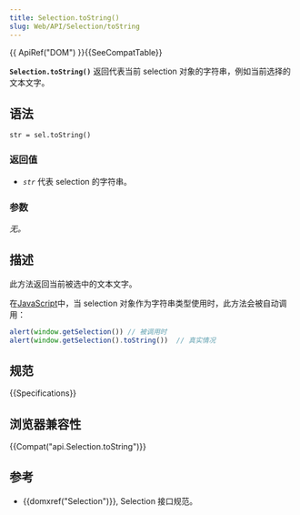 ```yaml
---
title: Selection.toString()
slug: Web/API/Selection/toString
---
```

{{ ApiRef("DOM") }}{{SeeCompatTable}}

**`Selection.toString()`** 返回代表当前 selection 对象的字符串，例如当前选择的文本文字。

## 语法

```plain
str = sel.toString()
```

### 返回值

- _`str`_ 代表 selection 的字符串。

### 参数

_无。_

## 描述

此方法返回当前被选中的文本文字。

在[JavaScript](/zh-CN/docs/Web/JavaScript)中，当 selection 对象作为字符串类型使用时，此方法会被自动调用：

```js
alert(window.getSelection()) // 被调用时
alert(window.getSelection().toString())  // 真实情况
```

## 规范

{{Specifications}}

## 浏览器兼容性

{{Compat("api.Selection.toString")}}

## 参考

- {{domxref("Selection")}}, Selection 接口规范。
